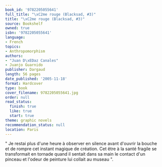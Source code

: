```yaml
---
book_id: '9782205055641'
full_title: "\xC2me rouge (Blacksad, #3)"
title: "\xC2me rouge (Blacksad, #3)"
source: Bookshelf
owned: true
isbn: '9782205055641'
language:
- French
topics:
- Anthropomorphism
authors:
- "Juan D\xEDaz Canales"
- Juanjo Guarnido
publisher: Dargaud
length: 56 pages
date_published: '2005-11-18'
format: Hardcover
type: book
cover_filename: 9782205055641.jpg
order: null
read_status:
  finish: true
  like: true
  start: true
theme: graphic novels
recommendation_status: null
location: Paris
---
```

" Je restai plus d'une heure à observer en silence avant d'ouvrir la bouche et de rompre cet instant magique de création. Cet être à la santé fragile se transformait en tornade quand il sentait dans sa main le contact d'un pinceau et l'odeur de peinture lui collait au museau ".
